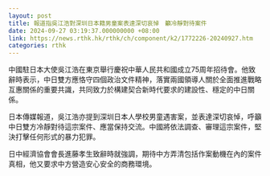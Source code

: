 ```yaml
---
layout: post
title: 報道指吳江浩對深圳日本籍男童案表達深切哀悼　籲冷靜對待案件
date: 2024-09-27 03:19:37.000000000 +08:00
link: https://news.rthk.hk/rthk/ch/component/k2/1772226-20240927.htm
categories: rthk
---
```


中國駐日本大使吳江浩在東京舉行慶祝中華人民共和國成立75周年招待會。他致辭時表示，中日雙方應恪守四個政治文件精神，落實兩國領導人關於全面推進戰略互惠關係的重要共識，共同致力於構建契合新時代要求的建設性、穩定的中日關係。

日本傳媒報道，吳江浩亦提到深圳日本人學校男童遇害案，並表達深切哀悼，呼籲中日雙方冷靜對待這宗案件、應當保持交流。中國將依法調查、審理這宗案件，堅決打擊任何形式的暴力犯罪。

日中經濟協會會長進藤孝生致辭時就強調，期待中方弄清包括作案動機在內的案件真相，他又要求中方營造安心安全的商務環境。
